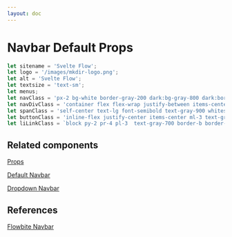```yaml
---
layout: doc
---
```


<script>
  import { Navbar }from '$lib/index';
  let sitename = "Flowbite Svelte";
  let menus = [
    {
      name: "Home",
      href: "/",
      rel: undefined,
    },
    {
      name: "GitHub",
      href: "https://github.com/shinokada/svelte-utterances",
      rel: undefined,
    },
    {
      name: "Design",
      href: "https://flowbite-svelte.vercel.app",
      rel: undefined,
    },
  ];
</script>

<h1 class="text-3xl w-full dark:text-white py-8">Navbar Default Props</h1>

```js
let sitename = 'Svelte Flow';
let logo = '/images/mkdir-logo.png';
let alt = 'Svelte Flow';
let textsize = 'text-sm';
let menus;
let navClass = 'px-2 bg-white border-gray-200 dark:bg-gray-800 dark:border-gray-700';
let navDivClass = 'container flex flex-wrap justify-between items-center mx-auto';
let spanClass = 'self-center text-lg font-semibold text-gray-900 whitespace-nowrap dark:text-white';
let buttonClass = 'inline-flex justify-center items-center ml-3 text-gray-400 rounded-lg md:hidden hover:text-gray-900 focus:outline-none focus:ring-2 focus:ring-blue-300 dark:text-gray-400 dark:hover:text-white dark:focus:ring-gray-500';
let liLinkClass = `block py-2 pr-4 pl-3  text-gray-700 border-b border-gray-100 hover:bg-gray-50 md:hover:bg-transparent md:border-0 md:hover:text-blue-700 md:p-0 dark:text-gray-400 dark:hover:text-white dark:border-gray-700 dark:hover:bg-gray-700 md:dark:hover:bg-transparent ${textsize}`;
```


<h2 class="text-2xl w-full dark:text-white py-8">Related components</h2>

<p class="dark:text-white text-lg w-full"><a href="https://flowbite-svelte.vercel.app/navbars/props" class="text-blue-600 hover:underline dark:text-blue-500">Props</a></p>

<p class="dark:text-white text-lg w-full"><a href="https://flowbite-svelte.vercel.app/navbars/default" class="text-blue-600 hover:underline dark:text-blue-500">Default Navbar</a></p>

<p class="dark:text-white text-lg w-full"><a href="https://flowbite-svelte.vercel.app/navbars/dropdown" class="text-blue-600 hover:underline dark:text-blue-500">Dropdown Navbar</a></p>

<h2 class="text-2xl w-full dark:text-white py-8">References</h2>

<p class="dark:text-white text-lg"><a href="https://flowbite.com/docs/components/navbar/" target="_blank" class="text-blue-600 hover:underline dark:text-blue-500">Flowbite Navbar</a></p>